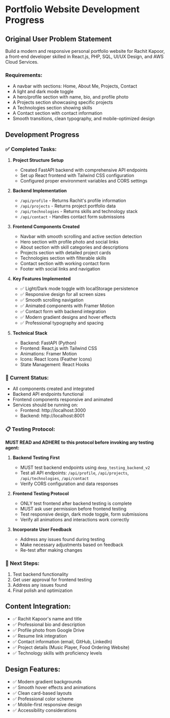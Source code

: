 # Portfolio Website Development Progress

## Original User Problem Statement
Build a modern and responsive personal portfolio website for Rachit Kapoor, a front-end developer skilled in React.js, PHP, SQL, UI/UX Design, and AWS Cloud Services.

### Requirements:
- A navbar with sections: Home, About Me, Projects, Contact
- A light and dark mode toggle
- A hero/profile section with name, bio, and profile photo
- A Projects section showcasing specific projects
- A Technologies section showing skills
- A Contact section with contact information
- Smooth transitions, clean typography, and mobile-optimized design

## Development Progress

### ✅ Completed Tasks:

1. **Project Structure Setup**
   - Created FastAPI backend with comprehensive API endpoints
   - Set up React frontend with Tailwind CSS configuration
   - Configured proper environment variables and CORS settings

2. **Backend Implementation**
   - `/api/profile` - Returns Rachit's profile information
   - `/api/projects` - Returns project portfolio data
   - `/api/technologies` - Returns skills and technology stack
   - `/api/contact` - Handles contact form submissions
   
3. **Frontend Components Created**
   - Navbar with smooth scrolling and active section detection
   - Hero section with profile photo and social links
   - About section with skill categories and descriptions
   - Projects section with detailed project cards
   - Technologies section with filterable skills
   - Contact section with working contact form
   - Footer with social links and navigation

4. **Key Features Implemented**
   - ✅ Light/Dark mode toggle with localStorage persistence
   - ✅ Responsive design for all screen sizes
   - ✅ Smooth scrolling navigation
   - ✅ Animated components with Framer Motion
   - ✅ Contact form with backend integration
   - ✅ Modern gradient designs and hover effects
   - ✅ Professional typography and spacing

5. **Technical Stack**
   - Backend: FastAPI (Python)
   - Frontend: React.js with Tailwind CSS
   - Animations: Framer Motion
   - Icons: React Icons (Feather Icons)
   - State Management: React Hooks

### 🔄 Current Status:
- All components created and integrated
- Backend API endpoints functional
- Frontend components responsive and animated
- Services should be running on:
  - Frontend: http://localhost:3000
  - Backend: http://localhost:8001

### 📋 Testing Protocol:
**MUST READ and ADHERE to this protocol before invoking any testing agent:**

1. **Backend Testing First**
   - MUST test backend endpoints using `deep_testing_backend_v2`
   - Test all API endpoints: `/api/profile`, `/api/projects`, `/api/technologies`, `/api/contact`
   - Verify CORS configuration and data responses

2. **Frontend Testing Protocol**
   - ONLY test frontend after backend testing is complete
   - MUST ask user permission before frontend testing
   - Test responsive design, dark mode toggle, form submissions
   - Verify all animations and interactions work correctly

3. **Incorporate User Feedback**
   - Address any issues found during testing
   - Make necessary adjustments based on feedback
   - Re-test after making changes

### 🎯 Next Steps:
1. Test backend functionality
2. Get user approval for frontend testing
3. Address any issues found
4. Final polish and optimization

## Content Integration:
- ✅ Rachit Kapoor's name and title
- ✅ Professional bio and description
- ✅ Profile photo from Google Drive
- ✅ Resume link integration
- ✅ Contact information (email, GitHub, LinkedIn)
- ✅ Project details (Music Player, Food Ordering Website)
- ✅ Technology skills with proficiency levels

## Design Features:
- ✅ Modern gradient backgrounds
- ✅ Smooth hover effects and animations
- ✅ Clean card-based layouts
- ✅ Professional color scheme
- ✅ Mobile-first responsive design
- ✅ Accessibility considerations